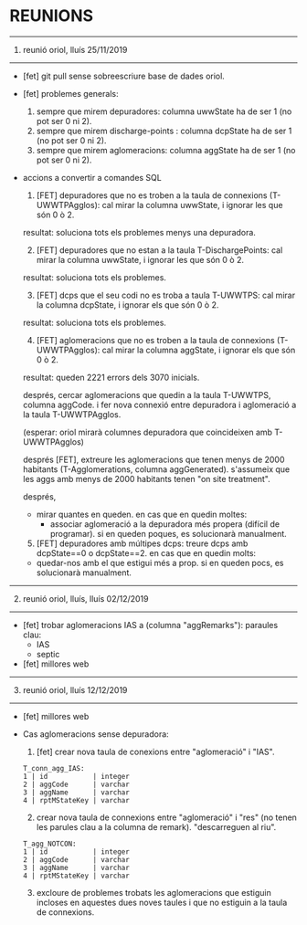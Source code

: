# REUNIONS

--------------------------------------------------------------------------------
1. reunió oriol, lluís                                                25/11/2019
--------------------------------------------------------------------------------
  * [fet] git pull sense sobreescriure base de dades oriol.
  * [fet] problemes generals:
    1. sempre que mirem depuradores:       columna uwwState ha de ser 1 (no pot ser 0 ni 2).
    2. sempre que mirem discharge-points : columna dcpState ha de ser 1 (no pot ser 0 ni 2).
    3. sempre que mirem aglomeracions:     columna aggState ha de ser 1 (no pot ser 0 ni 2).
  * accions a convertir a comandes SQL
    1. [FET] depuradores que no es troben a la taula de connexions (T-UWWTPAgglos):
    cal mirar la columna uwwState, i ignorar les que són 0 ò 2.

    resultat: soluciona tots els problemes menys una depuradora.

    2. [FET] depuradores que no estan a la taula T-DischargePoints:
    cal mirar la columna uwwState, i ignorar les que són 0 ò 2.

    resultat: soluciona tots els problemes.

    3. [FET] dcps que el seu codi no es troba a taula T-UWWTPS:
    cal mirar la columna dcpState, i ignorar els que són 0 ò 2.

    resultat: soluciona tots els problemes.

    4. [FET] aglomeracions que no es troben a la taula de connexions (T-UWWTPAgglos):
    cal mirar la columna aggState, i ignorar els que són 0 ò 2.

    resultat: queden 2221 errors dels 3070 inicials.

    després,
    cercar aglomeracions que quedin a la taula T-UWWTPS, columna aggCode.
    i fer nova connexió entre depuradora i aglomeració a la taula T-UWWTPAgglos.

    (esperar: oriol mirarà columnes depuradora que coincideixen amb T-UWWTPAgglos)

    després [FET],
    extreure les aglomeracions que tenen menys de 2000 habitants
    (T-Agglomerations, columna aggGenerated). s'assumeix que les aggs amb menys
    de 2000 habitants tenen "on site treatment".

    després,
    - mirar quantes en queden.
    en cas que en quedin moltes:
      - associar aglomeració a la depuradora més propera (difícil de programar).
    si en queden poques, es solucionarà manualment.

    5. [FET] depuradores amb múltipes dcps:
    treure dcps amb dcpState==0 o dcpState==2.
    en cas que en quedin molts:
      - quedar-nos amb el que estigui més a prop.
    si en queden pocs, es solucionarà manualment.

--------------------------------------------------------------------------------
2. reunió oriol, lluís, lluís                                         02/12/2019
--------------------------------------------------------------------------------
  * [fet] trobar aglomeracions IAS a (columna "aggRemarks"): paraules clau:
    - IAS
    - septic
  * [fet] millores web

--------------------------------------------------------------------------------
3. reunió oriol, lluís                                                12/12/2019
--------------------------------------------------------------------------------
  * [fet] millores web

  * Cas aglomeracions sense depuradora:
    1. [fet] crear nova taula de conexions entre "aglomeració" i "IAS".
      ```
      T_conn_agg_IAS:
      1 | id           | integer
      2 | aggCode      | varchar
      3 | aggName      | varchar
      4 | rptMStateKey | varchar
      ```

    2. crear nova taula de connexions entre "aglomeració" i "res" (no tenen les
       parules clau a la columna de remark).  "descarreguen al riu".
      ```
      T_agg_NOTCON:
      1 | id           | integer
      2 | aggCode      | varchar
      3 | aggName      | varchar
      4 | rptMStateKey | varchar
      ```

    3. excloure de problemes trobats les aglomeracions que estiguin incloses en
       aquestes dues noves taules i que no estiguin a la taula de connexions.
